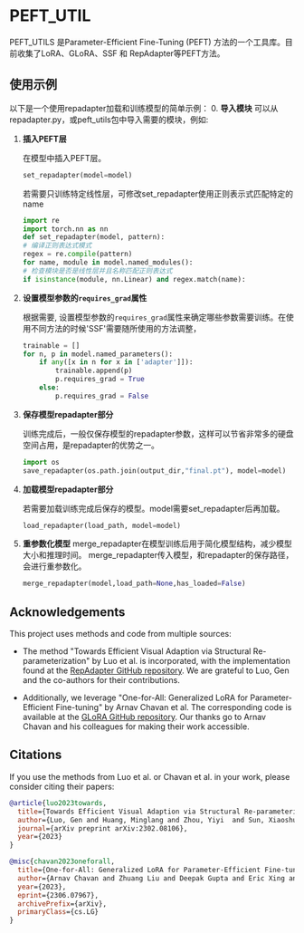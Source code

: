 # PEFT_UTIL

PEFT_UTILS 是Parameter-Efficient Fine-Tuning (PEFT) 方法的一个工具库。目前收集了LoRA、GLoRA、SSF 和 RepAdapter等PEFT方法。

## 使用示例

以下是一个使用repadapter加载和训练模型的简单示例：
0. **导入模块**
    可以从repadapter.py，或peft_utils包中导入需要的模块，例如:


1. **插入PEFT层**

   在模型中插入PEFT层。

   ```python
   set_repadapter(model=model)
   ```

   若需要只训练特定线性层，可修改set_repadapter使用正则表示式匹配特定的name

   ```python
   import re
   import torch.nn as nn
   def set_repadapter(model, pattern):
   # 编译正则表达式模式
   regex = re.compile(pattern)
   for name, module in model.named_modules():
   # 检查模块是否是线性层并且名称匹配正则表达式
   if isinstance(module, nn.Linear) and regex.match(name):
   ```


2. **设置模型参数的`requires_grad`属性**

   根据需要, 设置模型参数的`requires_grad`属性来确定哪些参数需要训练。在使用不同方法的时候'SSF'需要随所使用的方法调整，

   ```python
   trainable = []
   for n, p in model.named_parameters():
       if any([x in n for x in ['adapter']]):
           trainable.append(p)
           p.requires_grad = True
       else:
           p.requires_grad = False
   ```

3. **保存模型repadapter部分**

   训练完成后，一般仅保存模型的repadapter参数，这样可以节省非常多的硬盘空间占用，是repadapter的优势之一。

   ```python
   import os
   save_repadapter(os.path.join(output_dir,"final.pt"), model=model)
   ```

4. **加载模型repadapter部分**

   若需要加载训练完成后保存的模型。model需要set_repadapter后再加载。

   ```python
   load_repadapter(load_path, model=model)
   ```

5. **重参数化模型**
   merge_repadapter在模型训练后用于简化模型结构，减少模型大小和推理时间。
   merge_repadapter传入模型，和repadapter的保存路径，会进行重参数化。
   ```python
   merge_repadapter(model,load_path=None,has_loaded=False)
   ```

## Acknowledgements

This project uses methods and code from multiple sources:

- The method "Towards Efficient Visual Adaption via Structural Re-parameterization" by Luo et al. is incorporated, with the implementation found at the [RepAdapter GitHub repository](https://github.com/luogen1996/RepAdapter/tree/main). We are grateful to Luo, Gen and the co-authors for their contributions.

- Additionally, we leverage "One-for-All: Generalized LoRA for Parameter-Efficient Fine-tuning" by Arnav Chavan et al. The corresponding code is available at the [GLoRA GitHub repository](https://github.com/Arnav0400/ViT-Slim/tree/master/GLoRA). Our thanks go to Arnav Chavan and his colleagues for making their work accessible.

## Citations

If you use the methods from Luo et al. or Chavan et al. in your work, please consider citing their papers:

```bibtex
@article{luo2023towards,
  title={Towards Efficient Visual Adaption via Structural Re-parameterization},
  author={Luo, Gen and Huang, Minglang and Zhou, Yiyi  and Sun, Xiaoshuai and Jiang, Guangnan and Wang, Zhiyu and Ji, Rongrong},
  journal={arXiv preprint arXiv:2302.08106},
  year={2023}
}

@misc{chavan2023oneforall,
  title={One-for-All: Generalized LoRA for Parameter-Efficient Fine-tuning},
  author={Arnav Chavan and Zhuang Liu and Deepak Gupta and Eric Xing and Zhiqiang Shen},
  year={2023},
  eprint={2306.07967},
  archivePrefix={arXiv},
  primaryClass={cs.LG}
}
